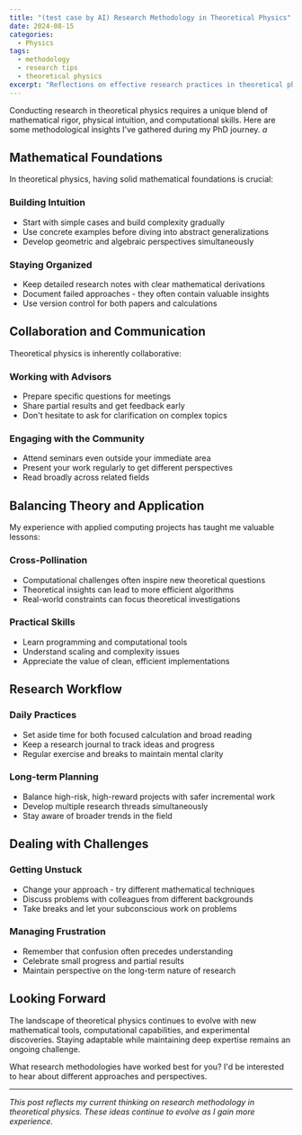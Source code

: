 ```yaml
---
title: "(test case by AI) Research Methodology in Theoretical Physics"
date: 2024-08-15
categories:
  - Physics
tags:
  - methodology
  - research tips
  - theoretical physics
excerpt: "Reflections on effective research practices in theoretical physics and mathematical physics."
---
```


Conducting research in theoretical physics requires a unique blend of mathematical rigor, physical intuition, and computational skills. Here are some methodological insights I've gathered during my PhD journey. $a$

## Mathematical Foundations

In theoretical physics, having solid mathematical foundations is crucial:

### Building Intuition
- Start with simple cases and build complexity gradually
- Use concrete examples before diving into abstract generalizations
- Develop geometric and algebraic perspectives simultaneously

### Staying Organized
- Keep detailed research notes with clear mathematical derivations
- Document failed approaches - they often contain valuable insights
- Use version control for both papers and calculations

## Collaboration and Communication

Theoretical physics is inherently collaborative:

### Working with Advisors
- Prepare specific questions for meetings
- Share partial results and get feedback early
- Don't hesitate to ask for clarification on complex topics

### Engaging with the Community
- Attend seminars even outside your immediate area
- Present your work regularly to get different perspectives
- Read broadly across related fields

## Balancing Theory and Application

My experience with applied computing projects has taught me valuable lessons:

### Cross-Pollination
- Computational challenges often inspire new theoretical questions
- Theoretical insights can lead to more efficient algorithms
- Real-world constraints can focus theoretical investigations

### Practical Skills
- Learn programming and computational tools
- Understand scaling and complexity issues
- Appreciate the value of clean, efficient implementations

## Research Workflow

### Daily Practices
- Set aside time for both focused calculation and broad reading
- Keep a research journal to track ideas and progress
- Regular exercise and breaks to maintain mental clarity

### Long-term Planning
- Balance high-risk, high-reward projects with safer incremental work
- Develop multiple research threads simultaneously
- Stay aware of broader trends in the field

## Dealing with Challenges

### Getting Unstuck
- Change your approach - try different mathematical techniques
- Discuss problems with colleagues from different backgrounds
- Take breaks and let your subconscious work on problems

### Managing Frustration
- Remember that confusion often precedes understanding
- Celebrate small progress and partial results
- Maintain perspective on the long-term nature of research

## Looking Forward

The landscape of theoretical physics continues to evolve with new mathematical tools, computational capabilities, and experimental discoveries. Staying adaptable while maintaining deep expertise remains an ongoing challenge.

What research methodologies have worked best for you? I'd be interested to hear about different approaches and perspectives.

---

*This post reflects my current thinking on research methodology in theoretical physics. These ideas continue to evolve as I gain more experience.*